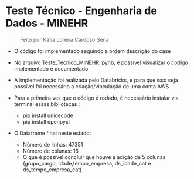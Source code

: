 # Teste Técnico - Engenharia de Dados - MINEHR
> Feito por Katia Lorena Cardoso Sena

- O código foi implementado seguindo a ordem descrição do case

- No arquivo [Teste_Tecnico_MINEHR.ipynb](https://github.com/katiacardoso/MINEHR_technical_test/blob/main/Teste_Tecnico_MINEHR.ipynb), é possível visualizar o código implementado e documentado

- A implementação foi realizada pelo Databricks, e para que isso seja possível foi necessário a criação/vinculação de uma conta AWS

- Para a primeira vez que o código é rodado, é necessário instalar via terminal essas bibliotecas :
  - pip install unidecode
  - pip install openpyxl

- O Dataframe final neste estado: 
  - Número de linhas: 47351
  - Número de colunas: 16
  - O que é possível concluir que houve a adição de 5 colunas (grupo_cargo, idade,tempo_empresa, ds_idade_cat e ds_tempo_empresa_cat)
 
  
 
    
